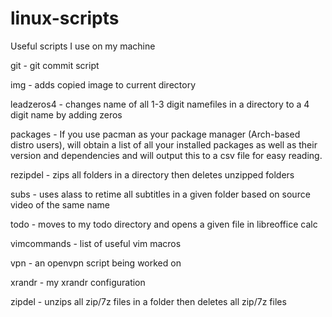 # linux-scripts
Useful scripts I use on my machine

git - git commit script

img - adds copied image to current directory

leadzeros4 - changes name of all 1-3 digit namefiles in a directory to a 4 digit name by adding zeros

packages - If you use pacman as your package manager (Arch-based distro users), will obtain a list of 
all your installed packages as well as their version and dependencies and will output this to a csv file
for easy reading.

rezipdel - zips all folders in a directory then deletes unzipped folders

subs - uses alass to retime all subtitles in a given folder based on source video of the same name

todo - moves to my todo directory and opens a given file in libreoffice calc

vimcommands - list of useful vim macros

vpn - an openvpn script being worked on

xrandr - my xrandr configuration

zipdel - unzips all zip/7z files in a folder then deletes all zip/7z files
